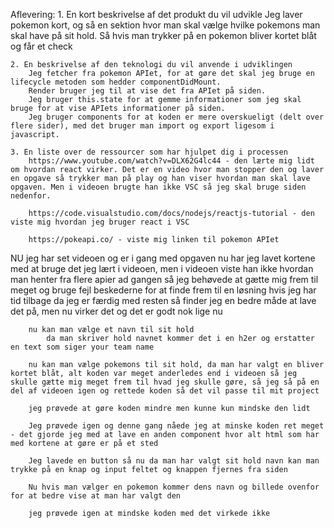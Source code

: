 Aflevering:
    1. En kort beskrivelse af det produkt du vil udvikle
        Jeg laver pokemon kort, og så en sektion hvor man skal vælge hvilke pokemons man skal have på sit hold. Så hvis man trykker på en pokemon bliver kortet blåt og får et check

    2. En beskrivelse af den teknologi du vil anvende i udviklingen
        Jeg fetcher fra pokemon APIet, for at gøre det skal jeg bruge en lifecycle metoden som hedder componentDidMount.
        Render bruger jeg til at vise det fra APIet på siden. 
        Jeg bruger this.state for at gemme informationer som jeg skal bruge for at vise APIets informationer på siden.
        Jeg bruger components for at koden er mere overskueligt (delt over flere sider), med det bruger man import og export ligesom i javascript. 

    3. En liste over de ressourcer som har hjulpet dig i processen
        https://www.youtube.com/watch?v=DLX62G4lc44 - den lærte mig lidt om hvordan react virker. Det er en video hvor man stopper den og laver en opgave så trykker man på play og han viser hvordan man skal lave opgaven. Men i videoen brugte han ikke VSC så jeg skal bruge siden nedenfor.

        https://code.visualstudio.com/docs/nodejs/reactjs-tutorial - den viste mig hvordan jeg bruger react i VSC

        https://pokeapi.co/ - viste mig linken til pokemon APIet


NU
    jeg har set videoen og er i gang med opgaven
        nu har jeg lavet kortene med at bruge det jeg lært i videoen, men i videoen viste han ikke hvordan man henter fra flere apier ad gangen så jeg behøvede at gætte mig frem til meget og bruge fejl beskederne for at finde frem til en løsning 
        hvis jeg har tid tilbage da jeg er færdig med resten så finder jeg en bedre måde at lave det på, men nu virker det og det er godt nok lige nu

        nu kan man vælge et navn til sit hold
            da man skriver hold navnet kommer det i en h2er og erstatter en text som siger your team name

        nu kan man vælge pokemons til sit hold, da man har valgt en bliver kortet blåt, alt koden var meget anderledes end i videoen så jeg skulle gætte mig meget frem til hvad jeg skulle gøre, så jeg så på en del af videoen igen og rettede koden så det vil passe til mit project

        jeg prøvede at gøre koden mindre men kunne kun mindske den lidt

        Jeg prøvede igen og denne gang nåede jeg at minske koden ret meget - det gjorde jeg med at lave en anden component hvor alt html som har med kortene at gøre er på et sted

        Jeg lavede en button så nu da man har valgt sit hold navn kan man trykke på en knap og input feltet og knappen fjernes fra siden

        Nu hvis man vælger en pokemon kommer dens navn og billede ovenfor for at bedre vise at man har valgt den

        jeg prøvede igen at mindske koden med det virkede ikke